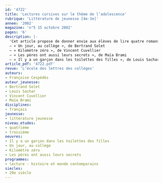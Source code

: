 ```yaml
---
id: '4722'
title: 'Lectures cursives sur le thème de l’adolescence'
rubrique: 'Littérature de jeunesse [4e-3e]'
annee: '2002'
magazine: 'n°5 15 octobre 2002'
pages: '6'
description: |-
  'Cet article propose de donner envie aux élèves de lire quatre romans parlant de garçons et de filles qui ont du mal à s’accepter ou à accepter ce que les adultes aimeraient qu’ils deviennent. Alors, qu’ils imitent ou rejettent leurs aînés, ils en arrivent souvent à faire des bêtises. Pour fuir les difficultés, ils fuguent, se révoltent contre les décisions parentales, se font passer pour plus méchants qu’ils ne sont… Ils ne contrôlent pas toujours l’impulsivité de leurs réactions et les conséquences de leur comportement. Mais, au bout du compte, les événements contribuent à les faire grandir et à donner un sens à leur vie.
  – « Un jour, au collège », de Bertrand Solet
  – « Kilomètre zéro », de Vincent Cuvellier
  – « Les pères ont aussi leurs secrets », de Maïa Brami
  – « Il y a un garçon dans les toilettes des filles », de Louis Sachar'
article_pdf: '4722.pdf'
revue: 'L’école des lettres des collèges'
auteurs:
- Françoise Cespédès
auteur_jeunesse:
- Bertrand Solet
- Louis Sachar
- Vincent Cuvellier
- Maïa Brami
disciplines:
- français
jeunesse:
- littérature jeunesse
niveau_etudes:
- quatrième
- troisième
oeuvres:
- Il y a un garçon dans les toilettes des filles
- Un jour, au collège
- Kilomètre zéro
- Les pères ont aussi leurs secrets
programmes:
- lecture - histoire et monde contemporains
siecles:
- 20e siècle
---
```

